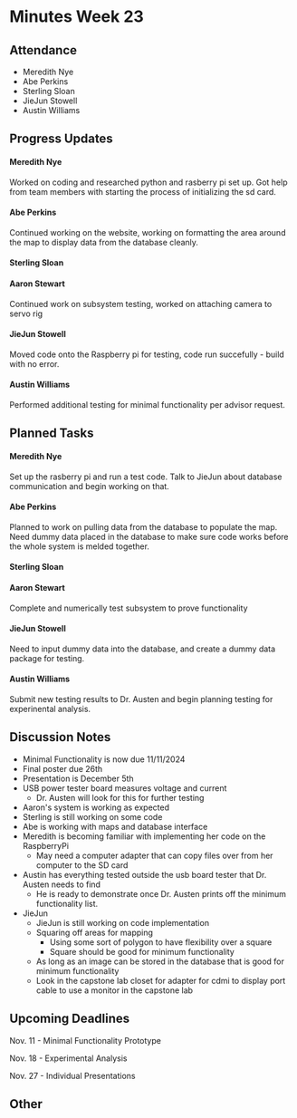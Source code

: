 # Minutes Week 23

## Attendance
   - Meredith Nye
   - Abe Perkins
   - Sterling Sloan
   - JieJun Stowell
   - Austin Williams

## Progress Updates
#### Meredith Nye
Worked on coding and researched python and rasberry pi set up. Got help from team members with starting the process of initializing the sd card. 
#### Abe Perkins
Continued working on the website, working on formatting the area around the map to display data from the database cleanly. 
#### Sterling Sloan
#### Aaron Stewart
Continued work on subsystem testing, worked on attaching camera to servo rig
#### JieJun Stowell
Moved code onto the Raspberry pi for testing, code run succefully - build with no error.
#### Austin Williams
Performed additional testing for minimal functionality per advisor request. 

## Planned Tasks
#### Meredith Nye
Set up the rasberry pi and run a test code. Talk to JieJun about database communication and begin working on that.
#### Abe Perkins
Planned to work on pulling data from the database to populate the map. Need dummy data placed in the database to make sure code works before the whole system is melded together. 
#### Sterling Sloan
#### Aaron Stewart
Complete and numerically test subsystem to prove functionality
#### JieJun Stowell
Need to input dummy data into the database, and create a dummy data package for testing.
#### Austin Williams
Submit new testing results to Dr. Austen and begin planning testing for experinental analysis.

## Discussion Notes
* Minimal Functionality is now due 11/11/2024
* Final poster due 26th
* Presentation is December 5th
* USB power tester board measures voltage and current 
    * Dr. Austen will look for this for further testing
* Aaron's system is working as expected 
* Sterling is still working on some code
* Abe is working with maps and database interface 
* Meredith is becoming familiar with implementing her code on the RaspberryPi
    * May need a computer adapter that can copy files over from her computer to the SD card
* Austin has everything tested outside the usb board tester that Dr. Austen needs to find
    * He is ready to demonstrate once Dr. Austen prints off the minimum functionality list.
* JieJun
    * JieJun is still working on code implementation
    * Squaring off areas for mapping
        * Using some sort of polygon to have flexibility over a square
        * Square should be good for minimum functionality
    * As long as an image can be stored in the database that is good for minimum functionality
    * Look in the capstone lab closet for adapter for cdmi to display port cable to use a monitor in the capstone lab

## Upcoming Deadlines
Nov. 11 - Minimal Functionality Prototype

Nov. 18 - Experimental Analysis

Nov. 27 - Individual Presentations

## Other
